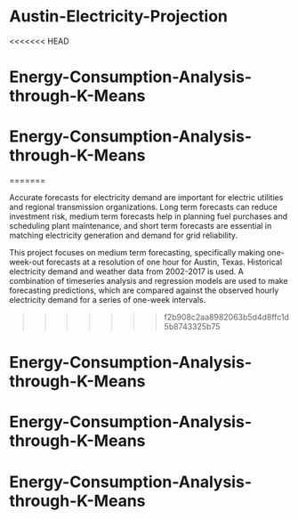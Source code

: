 # Austin-Electricity-Projection
<<<<<<< HEAD
# Energy-Consumption-Analysis-through-K-Means
# Energy-Consumption-Analysis-through-K-Means
=======

Accurate forecasts for electricity demand are important for electric utilities and regional transmission organizations. Long term forecasts can reduce investment risk, medium term forecasts help in planning fuel purchases and scheduling plant maintenance, and short term forecasts are essential in matching electricity generation and demand for grid reliability.

This project focuses on medium term forecasting, specifically making one-week-out forecasts at a resolution of one hour for Austin, Texas. Historical electricity demand and weather data from 2002-2017 is used. A combination of timeseries analysis and regression models are used to make forecasting predictions, which are compared against the observed hourly electricity demand for a series of one-week intervals.
>>>>>>> f2b908c2aa8982063b5d4d8ffc1d5b8743325b75
# Energy-Consumption-Analysis-through-K-Means
# Energy-Consumption-Analysis-through-K-Means
# Energy-Consumption-Analysis-through-K-Means
